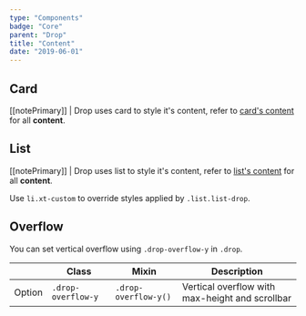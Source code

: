 ```yaml
---
type: "Components"
badge: "Core"
parent: "Drop"
title: "Content"
date: "2019-06-01"
---
```


## Card

[[notePrimary]]
| Drop uses card to style it's content, refer to [card's content](/components/card/content) for all **content**.

<demo>
  <demovanilla src="vanilla/components/drop/usage-card">
  </demovanilla>
</demo>

## List

[[notePrimary]]
| Drop uses list to style it's content, refer to [list's content](/components/list/content) for all **content**.

Use `li.xt-custom` to override styles applied by `.list.list-drop`.

<demo>
  <demovanilla src="vanilla/components/drop/usage-list">
  </demovanilla>
</demo>

## Overflow

You can set vertical overflow using `.drop-overflow-y` in `.drop`.

<div class="table-scroll">

|                         | Class                                     | Mixin                         | Description                   |
| ----------------------- | ----------------------------------------- | ----------------------------- | ----------------------------- |
| Option                  | `.drop-overflow-y`                | `.drop-overflow-y()`        | Vertical overflow with max-height and scrollbar            |

</div>

<demo>
  <demovanilla src="vanilla/components/drop/overflow-y">
  </demovanilla>
</demo>
